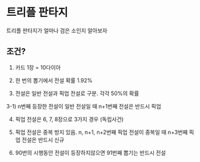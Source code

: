 # 트리플 판타지
트리플 판타지가 얼마나 검은 소인지 알아보자

## 조건?
1) 카드 1장 = 10다이아



2) 한 번의 뽑기에서 전설 확률 1.92%



3) 전설은 일반 전설과 픽업 전설로 구분. 각각 50%의 확률


3-1) n번째 등장한 전설이 일반 전설일 때 n+1번째 전설은 반드시 픽업




4) 픽업 전설은 6, 7, 8장으로 3가지 경우 (독립사건)




5) 픽업 전설은 중복 방지 있음. n, n+1, n+2번째 픽업 전설이 중복일 때 n+3번째 픽업 전설은 반드시 신규




6) 90번의 시행동안 전설이 등장하지않으면 91번째 뽑기는 반드시 전설